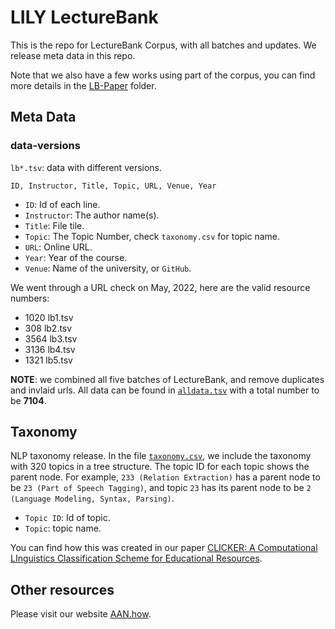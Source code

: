 # LILY LectureBank


This is the repo for LectureBank Corpus, with all batches and updates. We release meta data in this repo. 

Note that we also have a few works using part of the corpus, you can find more details in the [LB-Paper](https://github.com/Yale-LILY/LectureBank/tree/master/LB-Paper) folder.



## Meta Data

### data-versions
`lb*.tsv`: data with different versions. 


`ID, Instructor, Title, Topic, URL, Venue, Year`


- `ID`: Id of each line.
- `Instructor`: The author name(s).
- `Title`: File tile.
- `Topic`: The Topic Number, check `taxonomy.csv` for topic name. 
- `URL`: Online URL.
- `Year`: Year of the course.
- `Venue`: Name of the university, or `GitHub`.

We went through a URL check on May, 2022, here are the valid resource numbers: 
- 1020 lb1.tsv
- 308 lb2.tsv
- 3564 lb3.tsv
- 3136 lb4.tsv
- 1321 lb5.tsv

**NOTE**: we combined all five batches of LectureBank, and remove duplicates and invlaid urls. All data can be found in [`alldata.tsv`](https://github.com/Yale-LILY/LectureBank/blob/master/alldata.tsv) with a total number to be **7104**. 


## Taxonomy

NLP taxonomy release. 
In the file [`taxonomy.csv`](https://github.com/Yale-LILY/LectureBank/blob/master/taxonomy.csv), we include the taxonomy with 320 topics in a tree structure. The topic ID for each topic shows the parent node. For example, `233 (Relation Extraction)` has a parent node to be `23 (Part of Speech Tagging)`, and topic `23` has its parent node to be `2 (Language Modeling, Syntax, Parsing)`.


- `Topic ID`: Id of topic.
- `Topic`: topic name.

 You can find how this was created in our paper [CLICKER: A Computational LInguistics Classification Scheme for Educational Resources](https://arxiv.org/abs/2112.08578).

## Other resources

Please visit our website [AAN.how](https://aan.how/).
